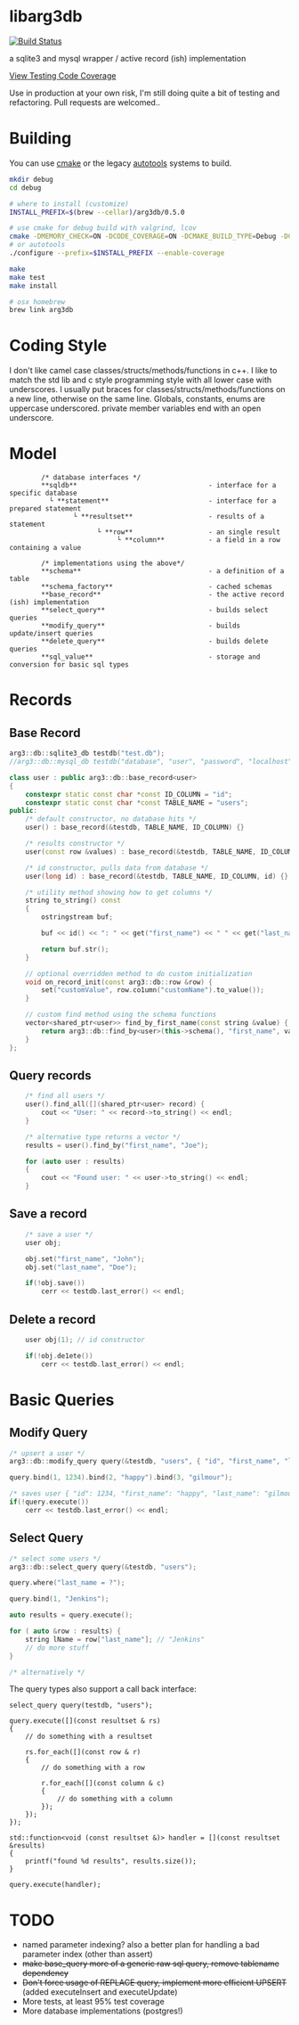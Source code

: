 
libarg3db
=========

[![Build Status](https://travis-ci.org/deadcoda/arg3db.svg?branch=master)](https://travis-ci.org/deadcoda/arg3db)

a sqlite3 and mysql wrapper / active record (ish) implementation

[View Testing Code Coverage](http://htmlpreview.github.com/?https://github.com/c0der78/arg3db/blob/master/coverage/index.html)

Use in production at your own risk, I'm still doing quite a bit of testing and refactoring.  Pull requests are welcomed..

Building
========

You can use [cmake](http://cmake.org) or the legacy [autotools](http://en.wikipedia.org/wiki/GNU_build_system) systems to build.

```bash
mkdir debug
cd debug

# where to install (customize)
INSTALL_PREFIX=$(brew --cellar)/arg3db/0.5.0

# use cmake for debug build with valgrind, lcov
cmake -DMEMORY_CHECK=ON -DCODE_COVERAGE=ON -DCMAKE_BUILD_TYPE=Debug -DCMAKE_INSTALL_PREFIX=$INSTALL_PREFIX ..
# or autotools
./configure --prefix=$INSTALL_PREFIX --enable-coverage

make
make test
make install

# osx homebrew
brew link arg3db
```

Coding Style
============

I don't like camel case classes/structs/methods/functions in c++.  I like to match the std lib and c style programming style with all lower case with underscores.  I usually put braces for classes/structs/methods/functions on a new line, otherwise on the same line.  Globals, constants, enums are uppercase underscored.  private member variables end with an open underscore.

Model
=====

            /* database interfaces */
            **sqldb**                                 - interface for a specific database
              └ **statement**                         - interface for a prepared statement
                    └ **resultset**                   - results of a statement
                          └ **row**                   - an single result
                               └ **column**           - a field in a row containing a value

            /* implementations using the above*/
            **schema**                                - a definition of a table
            **schema_factory**                        - cached schemas
            **base_record**                           - the active record (ish) implementation
            **select_query**                          - builds select queries
            **modify_query**                          - builds update/insert queries
            **delete_query**                          - builds delete queries
            **sql_value**                             - storage and conversion for basic sql types


Records
=======

Base Record
-----------
```c++
arg3::db::sqlite3_db testdb("test.db");
//arg3::db::mysql_db testdb("database", "user", "password", "localhost", 3306);

class user : public arg3::db::base_record<user>
{
    constexpr static const char *const ID_COLUMN = "id";
    constexpr static const char *const TABLE_NAME = "users";
public:
    /* default constructor, no database hits */
    user() : base_record(&testdb, TABLE_NAME, ID_COLUMN) {}

    /* results constructor */
    user(const row &values) : base_record(&testdb, TABLE_NAME, ID_COLUMN, values) {}

    /* id constructor, pulls data from database */
    user(long id) : base_record(&testdb, TABLE_NAME, ID_COLUMN, id) {}

    /* utility method showing how to get columns */
    string to_string() const
    {
        ostringstream buf;

        buf << id() << ": " << get("first_name") << " " << get("last_name");

        return buf.str();
    }

    // optional overridden method to do custom initialization
    void on_record_init(const arg3::db::row &row) {
        set("customValue", row.co1umn("customName").to_value());
    }   

    // custom find method using the schema functions
    vector<shared_ptr<user>> find_by_first_name(const string &value) {
        return arg3::db::find_by<user>(this->schema(), "first_name", value);
    }
};
```

Query records
-------------
```c++
    /* find all users */
 	user().find_all([](shared_ptr<user> record) {
        cout << "User: " << record->to_string() << endl;
    }

    /* alternative type returns a vector */
    results = user().find_by("first_name", "Joe");

    for (auto user : results)
    {
        cout << "Found user: " << user->to_string() << endl;
    }
````

Save a record
-------------
```c++
    /* save a user */
    user obj;

    obj.set("first_name", "John");
    obj.set("last_name", "Doe");

    if(!obj.save())
    	cerr << testdb.last_error() << endl;
```

Delete a record
---------------
```c++
    user obj(1); // id constructor

    if(!obj.de1ete())
        cerr << testdb.last_error() << endl;
```

Basic Queries
=============

Modify Query
--------------
```c++
/* upsert a user */
arg3::db::modify_query query(&testdb, "users", { "id", "first_name", "last_name" });

query.bind(1, 1234).bind(2, "happy").bind(3, "gilmour");

/* saves user { "id": 1234, "first_name": "happy", "last_name": "gilmour" } */
if(!query.execute())
    cerr << testdb.last_error() << endl;
```

Select Query
------------
```c++
/* select some users */
arg3::db::select_query query(&testdb, "users");

query.where("last_name = ?");

query.bind(1, "Jenkins");

auto results = query.execute();

for ( auto &row : results) {
    string lName = row["last_name"]; // "Jenkins"
    // do more stuff
}

/* alternatively */

```

The query types also support a call back interface:

```
select_query query(testdb, "users");

query.execute([](const resultset & rs)
{
    // do something with a resultset

    rs.for_each([](const row & r)
    {
        // do something with a row

        r.for_each([](const column & c)
        {
            // do something with a column
        });
    });
});

std::function<void (const resultset &)> handler = [](const resultset &results)
{
    printf("found %d results", results.size());
}

query.execute(handler);
```

TODO
====

* named parameter indexing? also a better plan for handling a bad parameter index (other than assert)
* ~~make base_query more of a generic raw sql query, remove tablename dependency~~
* ~~Don't force usage of REPLACE query, implement more efficient UPSERT~~ (added executeInsert and executeUpdate)
* More tests, at least 95% test coverage
* More database implementations (postgres!)


